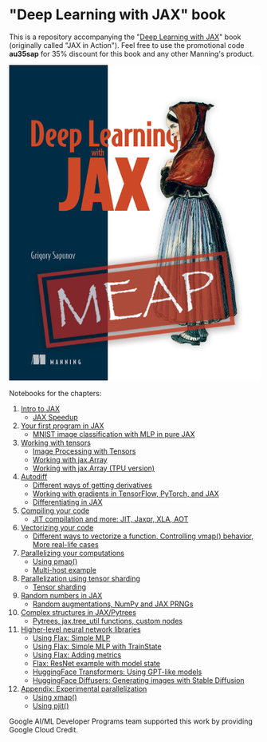 # "Deep Learning with JAX" book

This is a repository accompanying the "[Deep Learning with JAX](https://www.manning.com/books/deep-learning-with-jax)" book (originally called "JAX in Action"). Feel free to use the promotional code **au35sap** for 35% discount for this book and any other Manning's product.

[![Deep Learning with JAX](Sapunov-MEAP-HI.png)](https://www.manning.com/books/deep-learning-with-jax)

Notebooks for the chapters:
1. [Intro to JAX](Chapter-1)
   - [JAX Speedup](Chapter-1/JAX_in_Action_Chapter_1_JAX_speedup.ipynb)
2. [Your first program in JAX](Chapter-2)
   - [MNIST image classification with MLP in pure JAX](Chapter-2/JAX_in_Action_Chapter_2_MNIST_MLP_Pure_JAX.ipynb)
3. [Working with tensors](Chapter-3)
   - [Image Processing with Tensors](Chapter-3/JAX_in_Action_Chapter_3_Image_Processing.ipynb)
   - [Working with jax.Array](Chapter-3/JAX_in_Action_Chapter_3_Array.ipynb)
   - [Working with jax.Array (TPU version)](Chapter-3/JAX_in_Action_Chapter_3_Array_with_TPU.ipynb)
4. [Autodiff](Chapter-4)
   - [Different ways of getting derivatives](Chapter-4/JAX_in_Action_Chapter_4_Different_ways_of_getting_derivatives.ipynb)
   - [Working with gradients in TensorFlow, PyTorch, and JAX](Chapter-4/JAX_in_Action_Chapter_4_Gradients_in_TensorFlow_PyTorch_JAX.ipynb)
   - [Differentiating in JAX](Chapter-4/JAX_in_Action_Chapter_4_Differentiating_in_JAX.ipynb)
5. [Compiling your code](Chapter-5)
   - [JIT compilation and more: JIT, Jaxpr, XLA, AOT](Chapter-5/JAX_in_Action_Chapter_5_JIT.ipynb)
6. [Vectorizing your code](Chapter-6)
   - [Different ways to vectorize a function, Controlling vmap() behavior, More real-life cases](Chapter-6/JAX_in_Action_Chapter_6_vmap.ipynb)
7. [Parallelizing your computations](Chapter-7)
   - [Using pmap()](Chapter-7/JAX_in_Action_Chapter_7_pmap.ipynb)
   - [Multi-host example](Chapter-7/worker.py)
8. [Parallelization using tensor sharding](Chapter-8)
   - [Tensor sharding](Chapter-8/JAX_in_Action_Chapter_8_Tensor_Sharding.ipynb)
9. [Random numbers in JAX](Chapter-9)
   - [Random augmentations, NumPy and JAX PRNGs](Chapter-9/JAX_in_Action_Chapter_9_Random_Numbers.ipynb)
10. [Complex structures in JAX/Pytrees](Chapter-10)
    - [Pytrees, jax.tree_util functions, custom nodes](Chapter-10/JAX_in_Action_Chapter_10_Pytrees.ipynb)
11. [Higher-level neural network libraries](Chapter-11)
    - [Using Flax: Simple MLP](Chapter-11/Chapter_11.1_MNIST_MLP_Flax_Simple.ipynb)
    - [Using Flax: Simple MLP with TrainState](Chapter-11/Chapter_11.1_MNIST_MLP_Flax_TrainState.ipynb)
    - [Using Flax: Adding metrics](Chapter-11/Chapter_11.1_MNIST_MLP_Flax_TrainState_with_metrics.ipynb)
    - [Flax: ResNet example with model state](Chapter-11/Chapter_11.2_Flax_Cats_vs_Dogs_ResNet.ipynb)
    - [HuggingFace Transformers: Using GPT-like models](Chapter-11/Chapter_11_3_HuggingFace_Using_GPT.ipynb)
    - [HuggingFace Diffusers: Generating images with Stable Diffusion](Chapter-11/Chapter_11.3_HuggingFace_Using_Diffusers.ipynb)
13. [Appendix: Experimental parallelization](Appendix-D)
    - [Using xmap()](Appendix-D/JAX_in_Action_Appendix_D_xmap.ipynb)
    - [Using pjit()](Appendix-D/JAX_in_Action_Appendix_D_pjit.ipynb)

Google AI/ML Developer Programs team supported this work by providing Google Cloud Credit.
